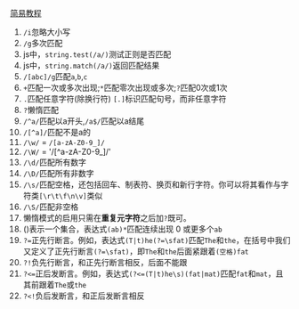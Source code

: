 [简易教程](https://github.com/ziishaned/learn-regex/blob/master/translations/README-cn.md)
1. `/i`忽略大小写
2. `/g`多次匹配
3. js中，`string.test(/a/)`测试正则是否匹配
4. js中，`string.match(/a/)`返回匹配结果
5. `/[abc]/g`匹配`a`,`b`,`c`
6. `+`匹配一次或多次出现;`*`匹配零次出现或多次;`?`匹配0次或1次
7. `.`匹配任意字符(除换行符)
    `[.]`标识匹配句号，而非任意字符
8. `?`懒惰匹配
9. `/^a/`匹配以a开头,`/a$/`匹配以a结尾
10. `/[^a]/`匹配不是a的
11. `/\w/` = `/[a-zA-Z0-9_]/`
12. `/\W/` = '/[^a-zA-Z0-9_]/'
13. `/\d/`匹配所有数字
14. `/\D/`匹配所有非数字
15. `/\s/`匹配空格，还包括回车、制表符、换页和新行字符。你可以将其看作与字符类`[\r\t\f\n\v]`类似
16. `/\S/`匹配非空格
17. 懒惰模式的启用只需在**重复元字符**之后加`?`既可。
18. ()表示一个集合，表达式`(ab)*`匹配连续出现 0 或更多个`ab`
19. `?=`正先行断言。例如，表达式`(T|t)he(?=\sfat)`匹配`The`和`the`，在括号中我们又定义了正先行断言`(?=\sfat)`，即`The`和`the`后面紧跟着`(空格)fat`
20. `?!`负先行断言，和正先行断言相反，后面不能跟
21. `?<=`正后发断言。例如，表达式`(?<=(T|t)he\s)(fat|mat)`匹配`fat`和`mat`，且其前跟着`The`或`the`
22. `?<!`负后发断言，和正后发断言相反
